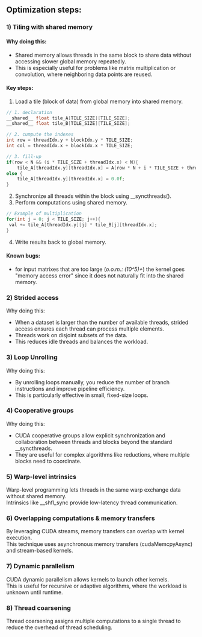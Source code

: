 ## Optimization steps:

### 1) Tiling with shared memory

#### Why doing this:
- Shared memory allows threads in the same block to share data without accessing slower global memory repeatedly. 
- This is especially useful for problems like matrix multiplication or convolution, where neighboring data points are reused.

#### Key steps:
1. Load a tile (block of data) from global memory into shared memory.
```c++
// 1. declaration
__shared__ float tile_A[TILE_SIZE][TILE_SIZE]; 
__shared__ float tile_B[TILE_SIZE][TILE_SIZE];

// 2. cumpute the indexes
int row = threadIdx.y + blockIdx.y * TILE_SIZE;
int col = threadIdx.x + blockIdx.x * TILE_SIZE;

// 3. fill-up
if(row < N && (i * TILE_SIZE + threadIdx.x) < N){
    tile_A[threadIdx.y][threadIdx.x] = A[row * N + i * TILE_SIZE + threadIdx.x]; }
else {
    tile_A[threadIdx.y][threadIdx.x] = 0.0f;
}
```
2.	Synchronize all threads within the block using __syncthreads().
3.	Perform computations using shared memory.
```c++
// Example of multiplication
for(int j = 0; j < TILE_SIZE; j++){    
 val += tile_A[threadIdx.y][j] * tile_B[j][threadIdx.x]; 
}
```
4.	Write results back to global memory.

#### Known bugs:
- for input matrixes that are too large (_o.o.m.: (10^5)+_) the kernel goes "memory access error" since it does not naturally fit into the shared memory.

### 2) Strided access

Why doing this:
- When a dataset is larger than the number of available threads, strided access ensures each thread can process multiple elements. 
- Threads work on disjoint subsets of the data. 
- This reduces idle threads and balances the workload.

### 3) Loop Unrolling
Why doing this:
- By unrolling loops manually, you reduce the number of branch instructions and improve pipeline efficiency. 
- This is particularly effective in small, fixed-size loops.

### 4) Cooperative groups
Why doing this:
- CUDA cooperative groups allow explicit synchronization and collaboration between threads and blocks beyond the standard __syncthreads. 
- They are useful for complex algorithms like reductions, where multiple blocks need to coordinate.

### 5) Warp-level intrinsics
Warp-level programming lets threads in the same warp exchange data without shared memory.<br>
Intrinsics like __shfl_sync provide low-latency thread communication.

### 6) Overlapping computations & memory transfers
By leveraging CUDA streams, memory transfers can overlap with kernel execution.<br>
This technique uses asynchronous memory transfers (cudaMemcpyAsync) and stream-based kernels.

### 7) Dynamic parallelism
CUDA dynamic parallelism allows kernels to launch other kernels.<br> 
This is useful for recursive or adaptive algorithms, where the workload is unknown until runtime.

### 8) Thread coarsening
Thread coarsening assigns multiple computations to a single thread to reduce the overhead of thread scheduling.